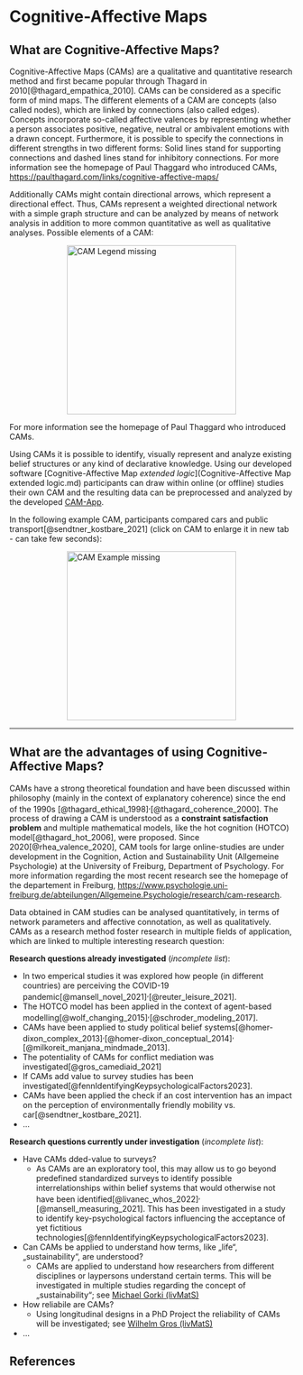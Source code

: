 <style>
.centerImg{
    display: block;
    margin: 0 auto;
}
</style>


Cognitive-Affective Maps
=====

What are Cognitive-Affective Maps?
------------

Cognitive-Affective Maps (CAMs) are a qualitative and quantitative research method and first became popular through Thagard in 2010[@thagard_empathica_2010]. CAMs can be considered as a specific form of mind maps. The different elements of a CAM are concepts (also called nodes), which are linked by connections (also called edges). Concepts incorporate so-called affective valences by representing whether a person associates positive, negative, neutral or ambivalent emotions with a drawn concept. Furthermore, it is possible to specify the connections in different strengths in two different forms: Solid lines stand for supporting connections  and dashed lines stand for inhibitory connections. For more information see the homepage of Paul Thaggard who introduced CAMs, <a href="https://paulthagard.com/links/cognitive-affective-maps/" target="_blank">https://paulthagard.com/links/cognitive-affective-maps/</a>

Additionally CAMs might contain directional arrows, which represent a directional effect. Thus, CAMs represent a weighted directional network with a simple graph structure and can be analyzed by means of network analysis in addition to more common quantitative as well as qualitative analyses. Possible elements of a CAM:

<img src="https://raw.githubusercontent.com/FennStatistics/CAMtools_documentation/master/docs/media/CAM_legend.JPG" alt="CAM Legend missing" style="height:300px;" class="centerImg">

 For more information see the homepage of Paul Thaggard who introduced CAMs.


Using CAMs it is possible to identify, visually represent and analyze existing belief structures or any kind of declarative knowledge. Using our developed software [Cognitive-Affective Map *extended logic*](Cognitive-Affective Map extended logic.md) participants can draw within online (or offline) studies their own CAM and the resulting data can be preprocessed and analyzed by the developed [CAM-App](CAM-App.md).

In the following example CAM, participants compared cars and public transport[@sendtner_kostbare_2021] (click on CAM to enlarge it in new tab - can take few seconds): 

<a href="https://raw.githubusercontent.com/FennStatistics/CAMtools_documentation/master/docs/media/CAM_example_sendtner2021.jpg" target="_blank">
  <img alt="CAM Example missing"  style="height:300px;" class="centerImg" src="https://raw.githubusercontent.com/FennStatistics/CAMtools_documentation/master/docs/media/CAM_example_sendtner2021.jpg" />
</a>




***
What are the advantages of using Cognitive-Affective Maps?
----------------

CAMs have a strong theoretical foundation and have been discussed within philosophy (mainly in the context of explanatory coherence) since the end of the 1990s [@thagard_ethical_1998]<sup>,</sup>[@thagard_coherence_2000]. The process of drawing a CAM is understood as a **constraint satisfaction problem** and multiple mathematical models, like the hot cognition (HOTCO) model[@thagard_hot_2006], were proposed. Since 2020[@rhea_valence_2020], CAM tools for large online-studies are under development in the Cognition, Action and Sustainability Unit (Allgemeine Psychologie) at the University of Freiburg,  Department of Psychology. For more information regarding the most recent research see the homepage of the departement in Freiburg, <a href="https://www.psychologie.uni-freiburg.de/abteilungen/Allgemeine.Psychologie/research/cam-research" target="_blank">https://www.psychologie.uni-freiburg.de/abteilungen/Allgemeine.Psychologie/research/cam-research</a>.

Data obtained in CAM studies can be analysed quantitatively, in terms of network parameters and affective connotation, as well as qualitatively. CAMs as a research method foster research in multiple fields of application, which are linked to multiple interesting research question: 

**Research questions already investigated** (*incomplete list*):

* In two emperical studies it was explored how people (in different countries) are perceiving the COVID-19 pandemic[@mansell_novel_2021]<sup>,</sup>[@reuter_leisure_2021].
* The HOTCO model has been applied in the context of agent-based modelling[@wolf_changing_2015]<sup>,</sup>[@schroder_modeling_2017].
* CAMs have been applied to study political belief systems[@homer-dixon_complex_2013]<sup>,</sup>[@homer-dixon_conceptual_2014]<sup>,</sup>[@milkoreit_manjana_mindmade_2013].
* The potentiality of CAMs for conflict mediation was investigated[@gros_camediaid_2021]
* If CAMs add value to survey studies has been investigated[@fennIdentifyingKeypsychologicalFactors2023].
* CAMs have been applied the check if an cost intervention has an impact on the perception of environmentally friendly mobility vs. car[@sendtner_kostbare_2021].
* ...


**Research questions currently under investigation** (*incomplete list*):

* Have CAMs dded-value to surveys? 
    * As CAMs are an exploratory tool, this may allow us to go beyond predefined standardized surveys to identify possible interrelationships within belief systems that would otherwise not have been identified[@livanec_whos_2022]<sup>,</sup>[@mansell_measuring_2021]. This has been investigated in a study to identify key-psychological factors influencing the acceptance of yet fictitious technologies[@fennIdentifyingKeypsychologicalFactors2023].
* Can CAMs be applied to understand how terms, like „life“, „sustainability“, are understood?
    * CAMs are applied to understand how researchers from different disciplines or laypersons understand certain terms. This will be investigated in multiple studies regarding the concept of „sustainability“; see <a href="https://www.livmats.uni-freiburg.de/en/people/phd-and-postdoc-students/michael-gorki" target="_blank">Michael Gorki (livMatS)</a>
* How reliabile are CAMs?
    * Using longitudinal designs in a PhD Project the reliability of CAMs will be investigated; see <a href="https://www.livmats.uni-freiburg.de/en/people/phd-and-postdoc-students/wilhelm-gros" target="_blank">Wilhelm Gros (livMatS)</a>
* ...
    
    




References
----------------